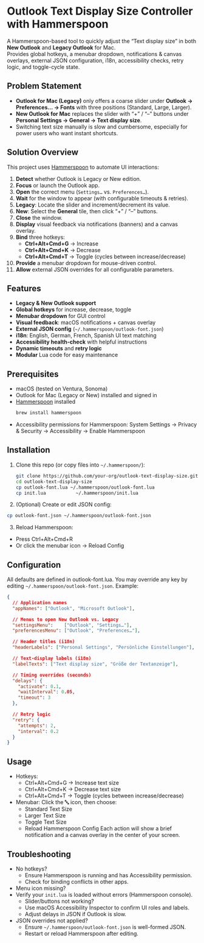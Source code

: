 # Outlook Text Display Size Controller with Hammerspoon

A Hammerspoon-based tool to quickly adjust the “Text display size” in both **New Outlook** and **Legacy Outlook** for Mac.  
Provides global hotkeys, a menubar dropdown, notifications & canvas overlays, external JSON configuration, i18n, accessibility checks, retry logic, and toggle-cycle state.

## Problem Statement

- **Outlook for Mac (Legacy)** only offers a coarse slider under **Outlook → Preferences… → Fonts** with three positions (Standard, Large, Larger).  
- **New Outlook for Mac** replaces the slider with “+” / “–” buttons under **Personal Settings → General → Text display size**.  
- Switching text size manually is slow and cumbersome, especially for power users who want instant shortcuts.

## Solution Overview

This project uses [Hammerspoon](https://www.hammerspoon.org/) to automate UI interactions:

1. **Detect** whether Outlook is Legacy or New edition.  
2. **Focus** or launch the Outlook app.  
3. **Open** the correct menu (`Settings…` vs. `Preferences…`).  
4. **Wait** for the window to appear (with configurable timeouts & retries).  
5. **Legacy**: Locate the slider and increment/decrement its value.  
6. **New**: Select the **General** tile, then click “+” / “–” buttons.  
7. **Close** the window.  
8. **Display** visual feedback via notifications (banners) and a canvas overlay.  
9. **Bind** three hotkeys:  
   - **Ctrl+Alt+Cmd+G** → Increase  
   - **Ctrl+Alt+Cmd+K** → Decrease  
   - **Ctrl+Alt+Cmd+T** → Toggle (cycles between increase/decrease)  
10. **Provide** a menubar dropdown for mouse-driven control.  
11. **Allow** external JSON overrides for all configurable parameters.

## Features

- **Legacy & New Outlook support**  
- **Global hotkeys** for increase, decrease, toggle  
- **Menubar dropdown** for GUI control  
- **Visual feedback**: macOS notifications + canvas overlay  
- **External JSON config** (`~/.hammerspoon/outlook-font.json`)  
- **i18n**: English, German, French, Spanish UI text matching  
- **Accessibility health-check** with helpful instructions  
- **Dynamic timeouts** and **retry logic**  
- **Modular** Lua code for easy maintenance  

## Prerequisites

- macOS (tested on Ventura, Sonoma)  
- Outlook for Mac (Legacy or New) installed and signed in  
- [Hammerspoon](https://www.hammerspoon.org/) installed  
  ```bash
  brew install hammerspoon
  ```
- Accessibility permissions for Hammerspoon:
  System Settings → Privacy & Security → Accessibility → Enable Hammerspoon

## Installation

1. Clone this repo (or copy files into `~/.hammerspoon/`):
   ```bash
   git clone https://github.com/your-org/outlook-text-display-size.git
   cd outlook-text-display-size
   cp outlook-font.lua ~/.hammerspoon/outlook-font.lua
   cp init.lua           ~/.hammerspoon/init.lua
   ```

2. (Optional) Create or edit JSON config:
```bash
cp outlook-font.json ~/.hammerspoon/outlook-font.json
```

3. Reload Hammerspoon:
- Press Ctrl+Alt+Cmd+R
- Or click the menubar icon → Reload Config
 

## Configuration

All defaults are defined in outlook-font.lua. You may override any key by editing `~/.hammerspoon/outlook-font.json`. Example:

```json
{
  // Application names
  "appNames": ["Outlook", "Microsoft Outlook"],

  // Menus to open New Outlook vs. Legacy
  "settingsMenu":    ["Outlook", "Settings…"],
  "preferencesMenu": ["Outlook", "Preferences…"],

  // Header titles (i18n)
  "headerLabels": ["Personal Settings", "Persönliche Einstellungen"],

  // Text-display labels (i18n)
  "labelTexts": ["Text display size", "Größe der Textanzeige"],

  // Timing overrides (seconds)
  "delays": {
    "activate": 0.1,
    "waitInterval": 0.05,
    "timeout": 3
  },

  // Retry logic
  "retry": {
    "attempts": 2,
    "interval": 0.2
  }
}
```

## Usage
- Hotkeys:
  - Ctrl+Alt+Cmd+G → Increase text size
  - Ctrl+Alt+Cmd+K → Decrease text size
  - Ctrl+Alt+Cmd+T → Toggle (cycles between increase/decrease)
- Menubar:
  Click the 🔤 icon, then choose:
  - Standard Text Size
  - Larger Text Size
  - Toggle Text Size
  - Reload Hammerspoon Config
Each action will show a brief notification and a canvas overlay in the center of your screen.

## Troubleshooting
- No hotkeys?
  - Ensure Hammerspoon is running and has Accessibility permission.
  - Check for binding conflicts in other apps.
- Menu icon missing?
- Verify your `init.lua` is loaded without errors (Hammerspoon console).
  - Slider/buttons not working?
  - Use macOS Accessibility Inspector to confirm UI roles and labels.
  - Adjust delays in JSON if Outlook is slow.
- JSON overrides not applied?
  - Ensure `~/.hammerspoon/outlook-font.json` is well-formed JSON.
  - Restart or reload Hammerspoon after editing.
